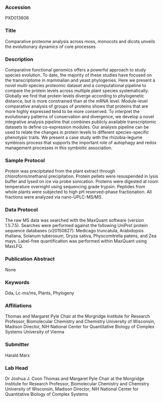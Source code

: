### Accession
PXD013606

### Title
Comparative proteome analysis across moss, monocots and dicots unveils the evolutionary dynamics of core processes

### Description
Comparative functional genomics offers a powerful approach to study species evolution. To date, the majority of these studies have focused on the transcriptome in mammalian and yeast phylogenies. Here we present a novel multi-species proteomic dataset and a computational pipeline to compare the protein levels across multiple plant species systematically. Globally we find that protein levels diverge according to phylogenetic distance, but is more constrained than at the mRNA level. Module-level comparative analysis of groups of proteins shows that proteins that are more highly expressed tend to be more conserved. To interpret the evolutionary patterns of conservation and divergence, we develop a novel integrative analysis pipeline that combines publicly available transcriptomic datasets to define co-expression modules. Our analysis pipeline can be used to relate the changes in protein levels to different species-specific phenotypic traits. We present a case study with the rhizobia-legume symbiosis process that supports the important role of autophagy and redox management processes in this symbiotic association.

### Sample Protocol
Protein was precipitated from the plant extract through chloroform/methanol precipitation. Protein pellets were resuspended in lysis buffer and lysed on ice via probe sonication. Proteins were digested at room temperature overnight using sequencing grade trypsin. Peptides from whole plants were subjected to high pH reserved-phase fractionation. All fractions were analyzed via nano-UPLC-MS/MS.

### Data Protocol
The raw MS data was searched with the MaxQuant software (version 1.5.7.5). Searches were performed against the following UniProt protein sequence databases (v20150827): Medicago truncatula, Arabidopsis thaliana, Solanum tuberosum, Oryza sativa, Physcomitrella patens, and Zea mays. Label-free quantification was performed within MaxQuant using MaxLFQ.

### Publication Abstract
None

### Keywords
Dda, Lc-ms/ms, Plants, Phylogeny

### Affiliations
Thomas and Margaret Pyle Chair at the Morgridge Institute for Research  Professor, Biomolecular Chemistry and Chemistry  University of Wisconsin, Madison  Director, NIH National Center for Quantitative Biology of Complex Systems
University of Vienna

### Submitter
Harald Marx

### Lab Head
Dr Joshua J. Coon
Thomas and Margaret Pyle Chair at the Morgridge Institute for Research  Professor, Biomolecular Chemistry and Chemistry  University of Wisconsin, Madison  Director, NIH National Center for Quantitative Biology of Complex Systems


